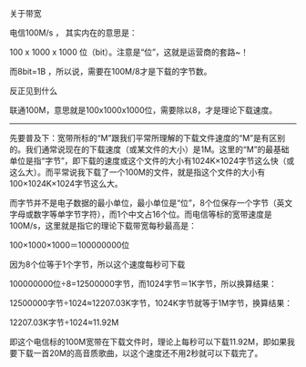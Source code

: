 关于带宽

电信100M/s ， 其实内在的意思是：

100 x 1000 x 1000 位（bit）。注意是“位”，这就是运营商的套路~！

而8bit=1B ，所以说，需要在100M/8才是下载的字节数。

反正见到什么

联通100M，意思就是100x1000x1000位，需要除以8，才是理论下载速度。

---

先要普及下：宽带所标的“M”跟我们平常所理解的下载文件速度的“M”是有区别的。我们通常说现在的下载速度（或某文件的大小）是1M。这里的“M”的最基础单位是指“字节”，即下载的速度或这个文件的大小有1024K×1024字节这么快（或这么大）。而平常说我下载了一个100M的文件，就是指这个文件的大小有100×1024K×1024字节这么大。

而字节并不是电子数据的最小单位，最小单位是“位”，8个位保存一个字节（英文字母或数字等单字节字符），而1个中文占16个位。而电信等标的宽带速度是100M/s，这里就是指它的理论下载带宽每秒最高是：

100×1000×1000＝100000000位

因为8个位等于1个字节，所以这个速度每秒可下载

100000000位÷8=12500000字节，而1024字节＝1K字节，所以换算结果：

12500000字节÷1024≈12207.03K字节，1024K字节就等于1M字节，换算结果：

12207.03K字节÷1024≈11.92M

  

即这个电信标的100M宽带在下载文件时，理论上每秒可以下载11.92M，即如果我要下载一首20M的高音质歌曲，以这个速度还不用2秒就可以下载完了。